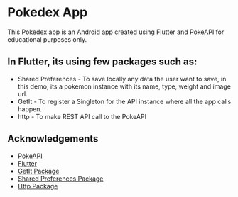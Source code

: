 # Pokedex App

This Pokedex app is an Android app created using Flutter and PokeAPI for educational purposes only.

## In Flutter, its using few packages such as:
- Shared Preferences - To save locally any data the user want to save, in this demo, its a pokemon instance with its name, type, weight and image url.
- GetIt - To register a Singleton for the API instance where all the app calls happen.
- http - To make REST API call to the PokeAPI


## Acknowledgements

 - [PokeAPI](https://pokeapi.co)
 - [Flutter](https://flutter.dev)
 - [GetIt Package](https://pub.dev/packages/get_it)
 - [Shared Preferences Package](https://pub.dev/packages/shared_preferences)
 - [Http Package](https://pub.dev/packages/http)

